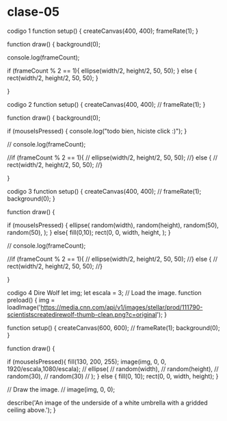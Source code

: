 # clase-05
codigo 1
function setup() {
  createCanvas(400, 400);
  frameRate(1);
}

function draw() {
  background(0);
  
  console.log(frameCount);
  
  if (frameCount % 2 == 1){
      ellipse(width/2, height/2, 50, 50);
  } else {
    rect(width/2, height/2, 50, 50);
  }
  
}

codigo 2
function setup() {
  createCanvas(400, 400);
  // frameRate(1);
}

function draw() {
  background(0);
  
  if (mouseIsPressed) {
    console.log("todo bien, hiciste click :)");
  }
  
  // console.log(frameCount);
  
  //if (frameCount % 2 == 1){
  //    ellipse(width/2, height/2, 50, 50);
  //} else {
  // rect(width/2, height/2, 50, 50);
  //}
  
}

codigo 3
function setup() {
  createCanvas(400, 400);
  // frameRate(1);
  background(0);
}

function draw() {
  
  if (mouseIsPressed) {
    ellipse(
      random(width),
      random(height),
      random(50),
      random(50),
    );
  } else{
    fill(0,10);
    rect(0, 0, width, height, );
  }
  
  // console.log(frameCount);
  
  //if (frameCount % 2 == 1){
  //    ellipse(width/2, height/2, 50, 50);
  //} else {
  // rect(width/2, height/2, 50, 50);
  //}
  
}

codigo 4 Dire Wolf
let img;
let escala = 3; 
// Load the image.
function preload() {
  img = loadImage('https://media.cnn.com/api/v1/images/stellar/prod/111790-scientistscreatedirewolf-thumb-clean.png?c=original');
}

function setup() {
  createCanvas(600, 600);
//  frameRate(1);
  background(0);
}

function draw() {
  
  if (mouseIsPressed){
    fill(130, 200, 255);
    image(img, 0, 0, 1920/escala,1080/escala);
   // ellipse(
   //   random(width),
   //   random(height),
   //   random(30),
   //   random(30)
   //        );
  } else {
    fill(0, 10);
    rect(0, 0, width, height);
  }
    
  // Draw the image.
  // image(img, 0, 0);

  describe('An image of the underside of a white umbrella with a gridded ceiling above.');
}
